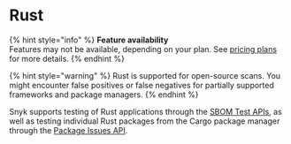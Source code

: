 # Rust

{% hint style="info" %}
**Feature availability**\
Features may not be available, depending on your plan. See [pricing plans](https://snyk.io/plans/) for more details.
{% endhint %}

{% hint style="warning" %}
Rust is supported for open-source scans. You might encounter false positives or false negatives for partially supported frameworks and package managers.
{% endhint %}

Snyk supports testing of Rust applications through the [SBOM Test APIs](https://docs.snyk.io/snyk-api/rest-api-endpoints-test-an-sbom-document-for-vulnerabilities), as well as testing individual Rust packages from the Cargo package manager through the [Package Issues API](https://docs.snyk.io/snyk-api/list-issues-for-a-package-endpoint).&#x20;
